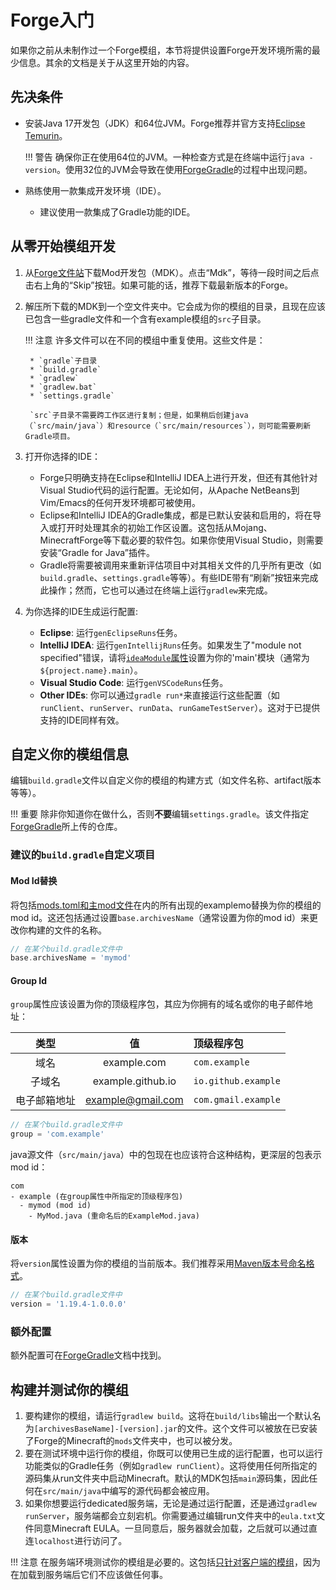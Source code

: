Forge入门
=========

如果你之前从未制作过一个Forge模组，本节将提供设置Forge开发环境所需的最少信息。其余的文档是关于从这里开始的内容。

先决条件
--------

* 安装Java 17开发包（JDK）和64位JVM。Forge推荐并官方支持[Eclipse Temurin][jdk]。

    !!! 警告
        确保你正在使用64位的JVM。一种检查方式是在终端中运行`java -version`。使用32位的JVM会导致在使用[ForgeGradle]的过程中出现问题。

* 熟练使用一款集成开发环境（IDE）。
    * 建议使用一款集成了Gradle功能的IDE。

从零开始模组开发
----------------

1. 从[Forge文件站][files]下载Mod开发包（MDK）。点击“Mdk”，等待一段时间之后点击右上角的“Skip”按钮。如果可能的话，推荐下载最新版本的Forge。
1. 解压所下载的MDK到一个空文件夹中。它会成为你的模组的目录，且现在应该已包含一些gradle文件和一个含有example模组的`src`子目录。

    !!! 注意
        许多文件可以在不同的模组中重复使用。这些文件是：

        * `gradle`子目录
        * `build.gradle`
        * `gradlew`
        * `gradlew.bat`
        * `settings.gradle`

        `src`子目录不需要跨工作区进行复制；但是，如果稍后创建java（`src/main/java`）和resource（`src/main/resources`），则可能需要刷新Gradle项目。

1. 打开你选择的IDE：
    * Forge只明确支持在Eclipse和IntelliJ IDEA上进行开发，但还有其他针对Visual Studio代码的运行配置。无论如何，从Apache NetBeans到Vim/Emacs的任何开发环境都可被使用。
    * Eclipse和IntelliJ IDEA的Gradle集成，都是已默认安装和启用的，将在导入或打开时处理其余的初始工作区设置。这包括从Mojang、MinecraftForge等下载必要的软件包。如果你使用Visual Studio，则需要安装“Gradle for Java”插件。
    * Gradle将需要被调用来重新评估项目中对其相关文件的几乎所有更改（如`build.gradle`、`settings.gradle`等等）。有些IDE带有“刷新”按钮来完成此操作；然而，它也可以通过在终端上运行`gradlew`来完成。
1. 为你选择的IDE生成运行配置:
    * **Eclipse**: 运行`genEclipseRuns`任务。
    * **IntelliJ IDEA**: 运行`genIntellijRuns`任务。如果发生了"module not specified"错误，请将[`ideaModule`属性][config]设置为你的'main'模块（通常为`${project.name}.main`）。
    * **Visual Studio Code**: 运行`genVSCodeRuns`任务。
    * **Other IDEs**: 你可以通过`gradle run*`来直接运行这些配置（如`runClient`、`runServer`、`runData`、`runGameTestServer`）。这对于已提供支持的IDE同样有效。

自定义你的模组信息
-----------------

编辑`build.gradle`文件以自定义你的模组的构建方式（如文件名称、artifact版本等等）。

!!! 重要
    除非你知道你在做什么，否则**不要**编辑`settings.gradle`。该文件指定[ForgeGradle]所上传的仓库。

### 建议的`build.gradle`自定义项目

#### Mod Id替换

将包括[mods.toml和主mod文件][modfiles]在内的所有出现的examplemo替换为你的模组的mod id。这还包括通过设置`base.archivesName`（通常设置为你的mod id）来更改你构建的文件的名称。

```gradle
// 在某个build.gradle文件中
base.archivesName = 'mymod'
```

#### Group Id

`group`属性应该设置为你的顶级程序包，其应为你拥有的域名或你的电子邮件地址：

类型          | 值                | 顶级程序包
:---:         | :---:             | :---
域名          | example.com       | `com.example`
子域名        | example.github.io | `io.github.example`
电子邮箱地址  | example@gmail.com | `com.gmail.example`

```gradle
// 在某个build.gradle文件中
group = 'com.example'
```

java源文件（`src/main/java`）中的包现在也应该符合这种结构，更深层的包表示mod id：

```text
com
- example (在group属性中所指定的顶级程序包)
  - mymod (mod id)
    - MyMod.java (重命名后的ExampleMod.java)
```

#### 版本

将`version`属性设置为你的模组的当前版本。我们推荐采用[Maven版本号命名格式][mvnver]。

```gradle
// 在某个build.gradle文件中
version = '1.19.4-1.0.0.0'
```

### 额外配置

额外配置可在[ForgeGradle]文档中找到。

构建并测试你的模组
-----------------

1. 要构建你的模组，请运行`gradlew build`。这将在`build/libs`输出一个默认名为`[archivesBaseName]-[version].jar`的文件。这个文件可以被放在已安装了Forge的Minecraft的`mods`文件夹中，也可以被分发。
1. 要在测试环境中运行你的模组，你既可以使用已生成的运行配置，也可以运行功能类似的Gradle任务（例如`gradlew runClient`）。这将使用任何所指定的源码集从run文件夹中启动Minecraft。默认的MDK包括`main`源码集，因此任何在`src/main/java`中编写的源代码都会被应用。
1. 如果你想要运行dedicated服务端，无论是通过运行配置，还是通过`gradlew runServer`，服务端都会立刻宕机。你需要通过编辑run文件夹中的`eula.txt`文件同意Minecraft EULA。一旦同意后，服务器就会加载，之后就可以通过直连`localhost`进行访问了。

!!! 注意
    在服务端环境测试你的模组是必要的。这包括[只针对客户端的模组][client]，因为在加载到服务端后它们不应该做任何事。

[jdk]: https://adoptium.net/temurin/releases?version=17 "Eclipse Temurin 17 Prebuilt Binaries"
[ForgeGradle]: https://docs.minecraftforge.net/en/fg-6.x

[files]: https://files.minecraftforge.net "Forge Files distribution site"
[config]: https://docs.minecraftforge.net/en/fg-6.x/configuration/runs/

[modfiles]: ./modfiles.md
[packaging]: ./structuring.md#packaging
[mvnver]: ./versioning.md
[client]: ../concepts/sides.md#writing-one-sided-mods
